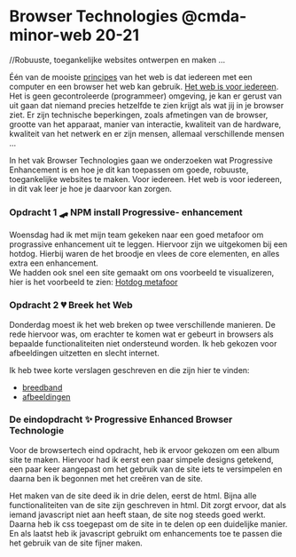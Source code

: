 # Browser Technologies @cmda-minor-web 20-21

//Robuuste, toegankelijke websites ontwerpen en maken …

Één van de mooiste [principes](https://www.w3.org/DesignIssues/Principles.html) van het web is dat iedereen met een computer en een browser het web kan gebruik. [Het web is voor iedereen](https://www.youtube.com/watch?v=UMNFehJIi0E). Het is geen gecontroleerde (programmeer) omgeving, je kan er gerust van uit gaan dat niemand precies hetzelfde te zien krijgt als wat jij in je browser ziet. Er zijn technische beperkingen, zoals afmetingen van de browser, grootte van het apparaat, manier van interactie, kwaliteit van de hardware, kwaliteit van het netwerk en er zijn mensen, allemaal verschillende mensen ...

In het vak Browser Technologies gaan we onderzoeken wat Progressive Enhancement is en hoe je dit kan toepassen om goede, robuuste, toegankelijke websites te maken. Voor iedereen. Het web is voor iedereen, in dit vak leer je hoe je daarvoor kan zorgen.

### Opdracht 1 🛹 NPM install Progressive- enhancement
Woensdag had ik met mijn team gekeken naar een goed metafoor om prograssive enhancement uit te leggen. Hiervoor zijn we uitgekomen bij een hotdog. Hierbij waren de het broodje en vlees de core elementen, en alles extra een enhancement.<br>
We hadden ook snel een site gemaakt om ons voorbeeld te visualizeren, hier is het voorbeeld te zien: [Hotdog metafoor](https://pe-xi.vercel.app/)

### Opdracht 2 💔 Breek het Web
Donderdag moest ik het web breken op twee verschillende manieren. De rede hiervoor was, om erachter te komen wat er gebeurt in browsers als bepaalde functionaliteiten niet ondersteund worden. Ik heb gekozen voor afbeeldingen uitzetten en slecht internet. 

Ik heb twee korte verslagen geschreven en die zijn hier te vinden:
- [breedband](https://github.com/sjagoori/pe/wiki/Breek-het-web---heralt---Breedband)
- [afbeeldingen](https://github.com/sjagoori/pe/wiki/Afbeeldingen--uitzetten----heralt)

### De eindopdracht ✨ Progressive Enhanced Browser Technologie
Voor de browsertech eind opdracht, heb ik ervoor gekozen om een album site te maken. Hiervoor had ik eerst een paar simpele designs getekend, een paar keer aangepast om het gebruik van de site iets te versimpelen en daarna ben ik begonnen met het creëren van de site.

Het maken van de site deed ik in drie delen, eerst de html. Bijna alle functionaliteiten van de site zijn geschreven in html. Dit zorgt ervoor, dat als iemand javascript niet aan heeft staan, de site nog steeds goed werkt.
Daarna heb ik css toegepast om de site in te delen op een duidelijke manier. En als laatst heb ik javascript gebruikt om enhancements toe te passen die het gebruik van de site fijner maken. 
